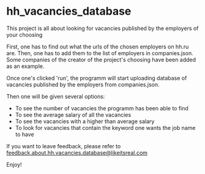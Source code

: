 # hh_vacancies_database
This project is all about looking for vacancies published by the employers of your choosing

First, one has to find out what the urls of the chosen employers on hh.ru are. 
Then, one has to add them to the list of employers in companies.json.
Some companies of the creator of the project's choosing have been added as an example.

Once one's clicked 'run', the programm will start uploading database of vacancies published by the employers from companies.json. 

Then one will be given several options:
- To see the number of vacancies the programm has been able to find
- To see the average salary of all the vacancies
- To see the vacancies with a higher than average salary
- To look for vacancies that contain the keyword one wants the job name to have

If you want to leave feedback, please refer to feedback.about.hh.vacancies.database@likeitsreal.com

Enjoy!
